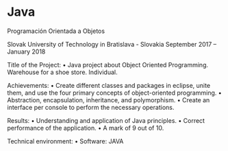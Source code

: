 # Java
Programación Orientada a Objetos


Slovak University of Technology in Bratislava - Slovakia
September 2017 – January 2018

Title of the Project:
•	Java project about Object Oriented Programming. Warehouse for a shoe store. Individual.

Achievements:
•	Create different classes and packages in eclipse, unite them, and use the four primary concepts of object-oriented programming.
•	Abstraction, encapsulation, inheritance, and polymorphism.
•	Create an interface per console to perform the necessary operations.

Results: 
•	Understanding and application of Java principles.
•	Correct performance of the application.
•	A mark of 9 out of 10.

Technical environment:
•	Software: JAVA

